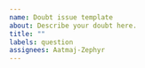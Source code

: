 ```yaml
---
name: Doubt issue template
about: Describe your doubt here.
title: ""
labels: question
assignees: Aatmaj-Zephyr
---
```

